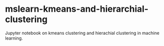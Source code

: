 # mslearn-kmeans-and-hierarchial-clustering
Jupyter notebook on kmeans clustering and hierachial clustering in machine learning.
